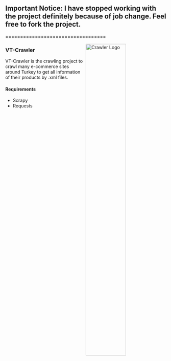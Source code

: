## Important Notice: I have stopped working with the project definitely because of job change. Feel free to fork the project.
==================================

<img src="http://i.imgur.com/KuJz2Qb.png" height="50%" alt="Crawler Logo" title="VT-Crawler" align="right">

### VT-Crawler

VT-Crawler is the crawling project to crawl many e-commerce sites around Turkey to get all information of their products by .xml files.

#### Requirements

* Scrapy
* Requests


